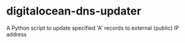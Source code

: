 # digitalocean-dns-updater
A Python script to update specified 'A' records to external (public) IP address
